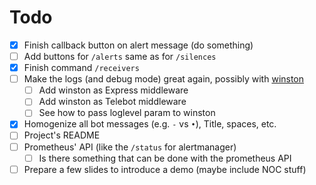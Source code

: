 # Todo

  - [x] Finish callback button on alert message (do something)
  - [ ] Add buttons for `/alerts` same as for `/silences`
  - [x] Finish command `/receivers`
  - [ ] Make the logs (and debug mode) great again, possibly with [winston](https://www.npmjs.com/package/winston)
    - [ ] Add winston as Express middleware
    - [ ] Add winston as Telebot middleware
    - [ ] See how to pass loglevel param to winston
  - [x] Homogenize all bot messages (e.g. `-` vs `•`), Title, spaces, etc.
  - [ ] Project's README
  - [ ] Prometheus' API (like the `/status` for alertmanager)
    - [ ] Is there something that can be done with the prometheus API
  - [ ] Prepare a few slides to introduce a demo (maybe include NOC stuff)
